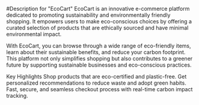 #Description for "EcoCart"
EcoCart is an innovative e-commerce platform dedicated to promoting sustainability and environmentally friendly shopping. It empowers users to make eco-conscious choices by offering a curated selection of products that are ethically sourced and have minimal environmental impact.

With EcoCart, you can browse through a wide range of eco-friendly items, learn about their sustainable benefits, and reduce your carbon footprint. This platform not only simplifies shopping but also contributes to a greener future by supporting sustainable businesses and eco-conscious practices.

Key Highlights
Shop products that are eco-certified and plastic-free.
Get personalized recommendations to reduce waste and adopt green habits.
Fast, secure, and seamless checkout process with real-time carbon impact tracking.
